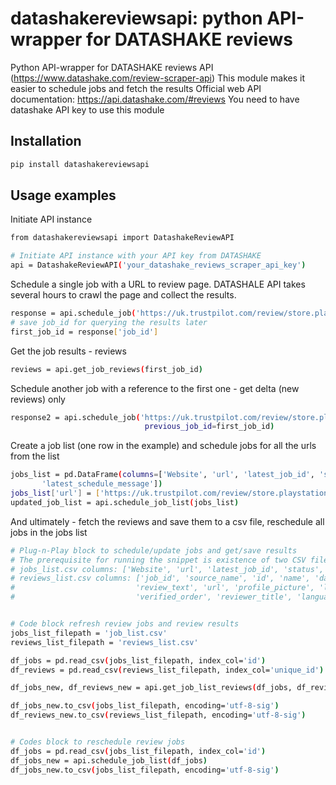# datashakereviewsapi: python API-wrapper for DATASHAKE reviews

Python API-wrapper for DATASHAKE reviews API (https://www.datashake.com/review-scraper-api)
This module makes it easier to schedule jobs and fetch the results
Official web API documentation: https://api.datashake.com/#reviews
You need to have datashake API key to use this module


## Installation

```sh
pip install datashakereviewsapi
```

## Usage examples

Initiate API instance
```sh
from datashakereviewsapi import DatashakeReviewAPI

# Initiate API instance with your API key from DATASHAKE
api = DatashakeReviewAPI('your_datashake_reviews_scraper_api_key')
```


Schedule a single job with a URL to review page.
DATASHALE API takes several hours to crawl the page and collect the results.
```sh
response = api.schedule_job('https://uk.trustpilot.com/review/store.playstation.com')
# save job_id for querying the results later
first_job_id = response['job_id']
```


Get the job results - reviews
```sh
reviews = api.get_job_reviews(first_job_id)
```


Schedule another job with a reference to the first one - get delta (new reviews) only
```sh
response2 = api.schedule_job('https://uk.trustpilot.com/review/store.playstation.com',
                              previous_job_id=first_job_id)
```


Create a job list (one row in the example) and schedule jobs for all the urls from the list
```sh
jobs_list = pd.DataFrame(columns=['Website', 'url', 'latest_job_id', 'status', 'last_crawl',
       'latest_schedule_message'])
jobs_list['url'] = ['https://uk.trustpilot.com/review/store.playstation.com']
updated_job_list = api.schedule_job_list(jobs_list)
```


And ultimately - fetch the reviews  and save them to a csv file, reschedule all jobs in the jobs list
```sh
# Plug-n-Play block to schedule/update jobs and get/save results
# The prerequisite for running the snippet is existence of two CSV files with the following structure:
# jobs_list.csv columns: ['Website', 'url', 'latest_job_id', 'status', 'last_crawl', 'latest_schedule_message']
# reviews_list.csv columns: ['job_id', 'source_name', 'id', 'name', 'date', 'rating_value',
#                           'review_text', 'url', 'profile_picture', 'location', 'review_title',
#                           'verified_order', 'reviewer_title', 'language_code', 'meta_data']


# Code block refresh review jobs and review results
jobs_list_filepath = 'job_list.csv'
reviews_list_filepath = 'reviews_list.csv'

df_jobs = pd.read_csv(jobs_list_filepath, index_col='id')
df_reviews = pd.read_csv(reviews_list_filepath, index_col='unique_id')

df_jobs_new, df_reviews_new = api.get_job_list_reviews(df_jobs, df_reviews)

df_jobs_new.to_csv(jobs_list_filepath, encoding='utf-8-sig')
df_reviews_new.to_csv(reviews_list_filepath, encoding='utf-8-sig')


# Codes block to reschedule review jobs
df_jobs = pd.read_csv(jobs_list_filepath, index_col='id')
df_jobs_new = api.schedule_job_list(df_jobs)
df_jobs_new.to_csv(jobs_list_filepath, encoding='utf-8-sig')
```
